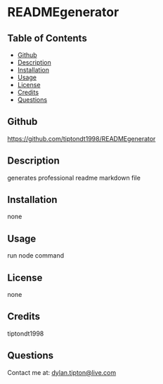 # READMEgenerator
## Table of Contents
* [Github](README.md/#Github)
* [Description](README.md/#Description)
* [Installation](README.md/#Installation)
* [Usage](README.md/#Usage)
* [License](README.md/#License)
* [Credits](README.md/#Credits)
* [Questions](README.md/#Questions)
## Github
https://github.com/tiptondt1998/READMEgenerator
## Description
generates professional readme markdown file
## Installation
 none
## Usage
run node command
## License
none
## Credits
tiptondt1998
## Questions
Contact me at: dylan.tipton@live.com
